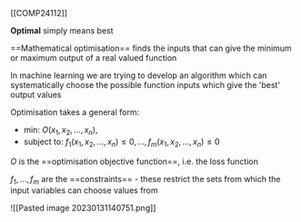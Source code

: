 [[COMP24112]]

**Optimal** simply means best

==Mathematical optimisation== finds the inputs that can give the minimum or maximum output of a real valued function

In machine learning we are trying to develop an algorithm which can systematically choose the possible function inputs which give the 'best' output values

Optimisation takes a general form:
- min: $O(x_1,x_2,...,x_n),$
- subject to: $f_1(x_1,x_2,...,x_n) \leq 0,...,f_m(x_1,x_2,...,x_n) \leq 0$

$O$ is the ==optimisation objective function==, i.e. the loss function

$f_1,...,f_m$ are the ==constraints== - these restrict the sets from which the input variables can choose values from



![[Pasted image 20230131140751.png]]